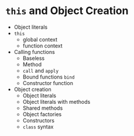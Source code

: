 # `this` and Object Creation
* Object literals
* `this`
  * global context
  * function context
* Calling functions
  * Baseless
  * Method
  * `call` and `apply`
  * Bound functions `bind`
  * Constructor function
* Object creation
  * Object literals
  * Object literals with methods
  * Shared methods
  * Object factories
  * Constructors
  * `class` syntax
